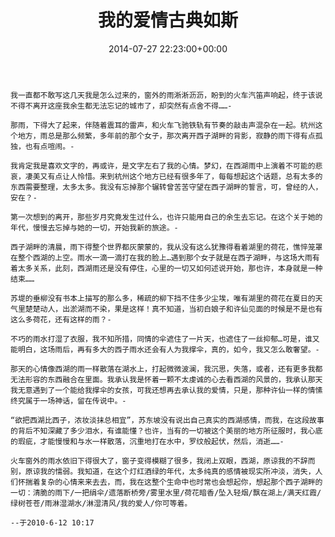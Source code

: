 ﻿---
date: 2014-07-27 22:23:00+00:00
layout: post
title: 我的爱情古典如斯
thread: 6
categories: 周末小诗
tags: 爱情
---

    我一直都不敢写这几天我是怎么过来的，窗外的雨淅淅沥沥，盼到的火车汽笛声响起，终于该说不得不离开这座我余生都无法忘记的城市了，却突然有点舍不得……-

    那雨，下得大了起来，伴随着震耳的雷声，和火车飞驰铁轨有节奏的敲击声混杂在一起。杭州这个地方，雨总是那么频繁，多年前的那个女子，那次离开西子湖畔的背影，寂静的雨下得有点孤独，也有点喧闹。-

    我肯定我是喜欢文字的，再或许，是文字左右了我的心情。梦幻，在西湖雨中上演着不可能的悲哀，凄美又有点让人怜惜。来到杭州这个地方已经有很多年了，每每想起这个话题，总有太多的东西需要整理，太多太多。我没有忘掉那个辗转曾苦苦守望在西子湖畔的誓言，可，曾经的人，安在？-

    第一次想到的离开，那些岁月究竟发生过什么，也许只能用自己的余生去忘记。在这个关于她的年代，慢慢去忘掉与她的一切，开始我新的旅途。-

    西子湖畔的清晨，雨下得整个世界都灰蒙蒙的，我从没有这么犹豫得看着湖里的荷花，憔悴笼罩在整个西湖的上空。雨水一滴一滴打在我的脸上…遇到那个女子就是在西子湖畔，与这场大雨有着太多关系，此刻，西湖雨还是没有停住，心里的一切又如何述说开始，那也许，本身就是一种结束……

    苏堤的垂柳没有书本上描写的那么多，稀疏的柳下挡不住多少尘埃，唯有湖里的荷花在夏日的天气里楚楚动人，出淤湖而不染，果是这样！真不知道，当初白娘子和许仙见面的时候是不是也有这么多荷花，还有这样的雨？-

    不巧的雨水打湿了衣服，我不知所措，同情的伞遮住了一片天，也遮住了一丝抑郁…可是，谁又能明白，这场雨后，再有多大的西子雨水还会有人为我撑伞，真的，如今，我又怎么敢奢望。-

    那天的心情像西湖的雨一样散落在湖水上，打起微微波澜，我沉思，失落，或者，还有更多我都无法形容的东西融合在里面。我承认我是怀着一颗不太虔诚的心去看西湖的风景的，我承认那天我无意遇到了一个能给我撑伞的女孩，可我还想再去承认我的爱情，只是，那种许仙一样的情愫终究属于一场神话，留在传说中。-

    “欲把西湖比西子，浓妆淡抹总相宜”，苏东坡没有说出自己真实的西湖感情，而我，在这段故事的背后不知深藏了多少泪水，有谁能懂？也许，当有的一切被这个美丽的地方所征服时，我心底的瑕疵，才能慢慢和与水一样散落，沉重地打在水中，罗纹般起伏，然后，消逝……-

    火车窗外的雨水依旧下得很大了，窗子变得模糊了很多，我闭上双眼，西湖，原谅我的不辞而别，原谅我的懦弱。我知道，在这个灯红酒绿的年代，太多纯真的感情被现实所冲淡，消失，人们怀揣着复杂的心情来来去去，而，我在这整个生命中也时常也会想起你，想起那个西子湖畔的一切：清脆的雨下/一把绢伞/遗落断桥旁/雾里水里/荷花暗香/坠入轻烟/飘在湖上/满天红霞/绿树苍苍/雨淋湿湖水/淋湿清风/我的爱人/你可等着。
    
    --于2010-6-12 10:17
	



